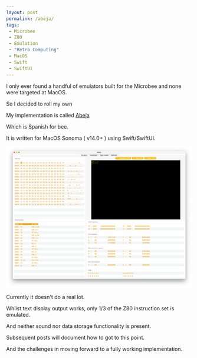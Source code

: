 ```yaml
---
layout: post
permalink: /abeja/
tags:
 - Microbee
 - Z80
 - Emulation
 - "Retro Computing"
 - MacOS
 - Swift
 - SwiftUI
---
```


I only ever found a handful of emulators built for the Microbee and none were targeted at MacOS.

So I decided to roll my own

My implementation is called [Abeja](https://github.com/fatherdougalmaguire/Abeja "Abeja GitHub repository")

Which is Spanish for bee.

It is written for MacOS Sonoma ( v14.0+ ) using Swift/SwiftUI.

![Abeja](/assets/images/abeja-0.195.png)

Currently it doesn't do a real lot.

Whilst text display output works, only 1/3 of the Z80 instruction set is emulated.

And neither sound nor data storage functionality is present.

Subsequent posts will document how to got to this point.

And the challenges in moving forward to a fully working implementation.





 